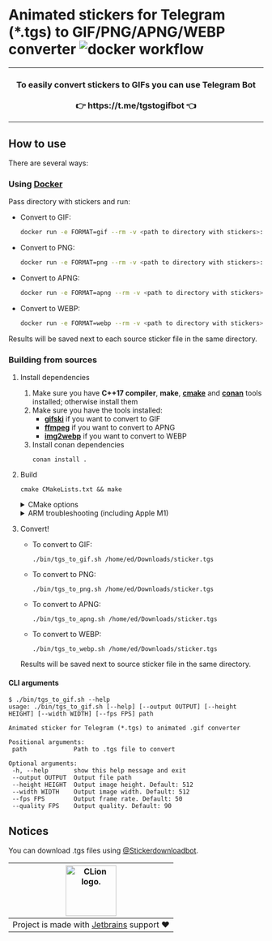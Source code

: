# Animated stickers for Telegram (*.tgs) to GIF/PNG/APNG/WEBP converter ![docker workflow](https://github.com/ed-asriyan/tgs-to-gif/actions/workflows/docker.yml/badge.svg)

<hr/>
<h3 align="center">
To easily convert stickers to GIFs you can use Telegram Bot</br></br>👉 https://t.me/tgstogifbot 👈
</h3>
<hr/>

## How to use
There are several ways:

### Using [Docker](https://www.docker.com/)
Pass directory with stickers and run:
- Convert to GIF:
  ```bash
  docker run -e FORMAT=gif --rm -v <path to directory with stickers>:/source edasriyan/tgs-to-gif
  ```
- Convert to PNG:
  ```bash
  docker run -e FORMAT=png --rm -v <path to directory with stickers>:/source edasriyan/tgs-to-gif
  ```
- Convert to APNG:
  ```bash
  docker run -e FORMAT=apng --rm -v <path to directory with stickers>:/source edasriyan/tgs-to-gif
  ```
- Convert to WEBP:
  ```bash
  docker run -e FORMAT=webp --rm -v <path to directory with stickers>:/source edasriyan/tgs-to-gif
  ```

Results will be saved next to each source sticker file in the same directory.

### Building from sources
1. Install dependencies
    1. Make sure you have **C++17 compiler**, **make**, **[cmake](https://cmake.org)** and **[conan](https://conan.io)** tools installed; otherwise install them
    2. Make sure you have the tools installed:
       - **[gifski](https://gif.ski)** if you want to convert to GIF
       - **[ffmpeg](https://ffmpeg.org)** if you want to convert to APNG
       - **[img2webp](https://developers.google.com/speed/webp/docs/img2webp)** if you want to convert to WEBP
    3. Install conan dependencies
       ```terminal
       conan install .
       ```
2. Build
   ```terminal
   cmake CMakeLists.txt && make
   ```
   <details>
       <summary>CMake options</summary>
       <code>TGS_TO_PNG_STATIC_LINKING</code>: enable static linking. Default value: <code>OFF</code> if OS is darwin; otherwise <code>ON</code>

       cmake -DTGS_TO_PNG_STATIC_LINKING=ON CMakeLists.txt && make
       
       cmake -DTGS_TO_PNG_STATIC_LINKING=OFF CMakeLists.txt && make
   </details>
   <details>
       <summary>ARM troubleshooting (including Apple M1)</summary>
       Run the following command and try again:
   
       echo '#if defined(__ARM_NEON__)
   
       #include "vdrawhelper.h"
    
       void memfill32(uint32_t *dest, uint32_t value, int length)
       {
           memset(dest, value, length);
       }
   
       static void color_SourceOver(uint32_t *dest, int length, uint32_t color, uint32_t alpha)
       {
           int ialpha, i;

           if (alpha != 255) color = BYTE_MUL(color, alpha);
           ialpha = 255 - vAlpha(color);
           for (i = 0; i < length; ++i) dest[i] = color + BYTE_MUL(dest[i], ialpha);
       }
   
       void RenderFuncTable::neon()
       {
           updateColor(BlendMode::Src , color_SourceOver);
       }
       #endif
       ' > lib/src/rlottie/src/vector/vdrawhelper_neon.cpp
    </details>
3. Convert!
   - To convert to GIF: 
     ```terminal
     ./bin/tgs_to_gif.sh /home/ed/Downloads/sticker.tgs
     ```
   - To convert to PNG: 
     ```terminal
     ./bin/tgs_to_png.sh /home/ed/Downloads/sticker.tgs
     ```
   - To convert to APNG:
     ```terminal
     ./bin/tgs_to_apng.sh /home/ed/Downloads/sticker.tgs
     ```
   - To convert to WEBP: 
     ```terminal
     ./bin/tgs_to_webp.sh /home/ed/Downloads/sticker.tgs
     ```
   Results will be saved next to source sticker file in the same directory.

#### CLI arguments
```terminal
$ ./bin/tgs_to_gif.sh --help 
usage: ./bin/tgs_to_gif.sh [--help] [--output OUTPUT] [--height HEIGHT] [--width WIDTH] [--fps FPS] path

Animated sticker for Telegram (*.tgs) to animated .gif converter

Positional arguments:
 path             Path to .tgs file to convert

Optional arguments:
 -h, --help       show this help message and exit
 --output OUTPUT  Output file path
 --height HEIGHT  Output image height. Default: 512
 --width WIDTH    Output image width. Default: 512
 --fps FPS        Output frame rate. Default: 50
 --quality FPS    Output quality. Default: 90
```

## Notices
You can download .tgs files using [@Stickerdownloadbot](https://t.me/Stickerdownloadbot).

|<a href="https://www.jetbrains.com/clion/" ><img src="https://resources.jetbrains.com/storage/products/company/brand/logos/CLion.png" alt="CLion logo." style="height: 100px"></a>|
|--|
|Project is made with [Jetbrains](https://www.jetbrains.com) support ❤️|
